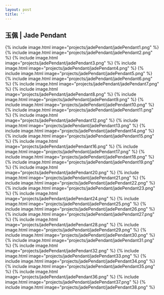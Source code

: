 ```yaml
---
layout: post
title: ''
---
```


## 玉佩 | Jade Pendant
{% include image.html image="projects/jadePendant/jadePendant1.png" %}
{% include image.html image="projects/jadePendant/jadePendant2.png" %}
{% include image.html image="projects/jadePendant/jadePendant3.png" %}
{% include image.html image="projects/jadePendant/jadePendant4.png" %}
{% include image.html image="projects/jadePendant/jadePendant5.png" %}
{% include image.html image="projects/jadePendant/jadePendant6.png" %}
{% include image.html image="projects/jadePendant/jadePendant7.png" %}
{% include image.html image="projects/jadePendant/jadePendant8.png" %}
{% include image.html image="projects/jadePendant/jadePendant9.png" %}
{% include image.html image="projects/jadePendant/jadePendant10.png" %}
{% include image.html image="projects/jadePendant/jadePendant11.png" %}
{% include image.html image="projects/jadePendant/jadePendant12.png" %}
{% include image.html image="projects/jadePendant/jadePendant13.png" %}
{% include image.html image="projects/jadePendant/jadePendant14.png" %}
{% include image.html image="projects/jadePendant/jadePendant15.png" %}
{% include image.html image="projects/jadePendant/jadePendant16.png" %}
{% include image.html image="projects/jadePendant/jadePendant17.png" %}
{% include image.html image="projects/jadePendant/jadePendant18.png" %}
{% include image.html image="projects/jadePendant/jadePendant19.png" %}
{% include image.html image="projects/jadePendant/jadePendant20.png" %}
{% include image.html image="projects/jadePendant/jadePendant21.png" %}
{% include image.html image="projects/jadePendant/jadePendant22.png" %}
{% include image.html image="projects/jadePendant/jadePendant23.png" %}
{% include image.html image="projects/jadePendant/jadePendant24.png" %}
{% include image.html image="projects/jadePendant/jadePendant25.png" %}
{% include image.html image="projects/jadePendant/jadePendant26.png" %}
{% include image.html image="projects/jadePendant/jadePendant27.png" %}
{% include image.html image="projects/jadePendant/jadePendant28.png" %}
{% include image.html image="projects/jadePendant/jadePendant29.png" %}
{% include image.html image="projects/jadePendant/jadePendant30.png" %}
{% include image.html image="projects/jadePendant/jadePendant31.png" %}
{% include image.html image="projects/jadePendant/jadePendant32.png" %}
{% include image.html image="projects/jadePendant/jadePendant33.png" %}
{% include image.html image="projects/jadePendant/jadePendant34.png" %}
{% include image.html image="projects/jadePendant/jadePendant35.png" %}
{% include image.html image="projects/jadePendant/jadePendant36.png" %}
{% include image.html image="projects/jadePendant/jadePendant37.png" %}
{% include image.html image="projects/jadePendant/jadePendant38.png" %}
